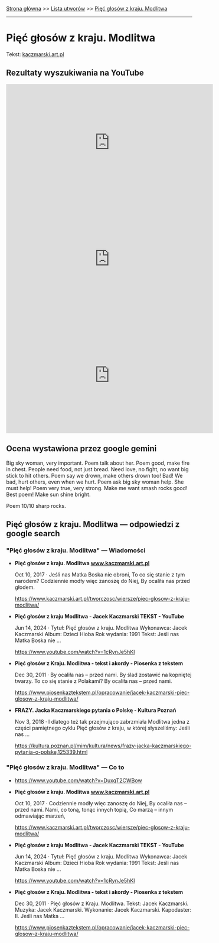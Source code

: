 [Strona główna](../index.md) >> [Lista utworów](../list.md) >> [Pięć głosów z kraju. Modlitwa](432.md)

---

# Pięć głosów z kraju. Modlitwa

Tekst: [kaczmarski.art.pl](https://www.kaczmarski.art.pl/tworczosc/wiersze/piec-glosow-z-kraju-modlitwa/)

## Rezultaty wyszukiwania na YouTube

<iframe width="560" height="315" src="https://www.youtube.com/embed/1cRynJe5hKI?si=IdontcarewhotheIRSsendsImnotpayingtaxes" title="YouTube video player" frameborder="0" allow="accelerometer; autoplay; clipboard-write; encrypted-media; gyroscope; picture-in-picture; web-share" referrerpolicy="strict-origin-when-cross-origin" allowfullscreen></iframe>

<iframe width="560" height="315" src="https://www.youtube.com/embed/5Ti5oRap6Ug?si=IdontcarewhotheIRSsendsImnotpayingtaxes" title="YouTube video player" frameborder="0" allow="accelerometer; autoplay; clipboard-write; encrypted-media; gyroscope; picture-in-picture; web-share" referrerpolicy="strict-origin-when-cross-origin" allowfullscreen></iframe>

<iframe width="560" height="315" src="https://www.youtube.com/embed/3Q-0AVcskyk?si=IdontcarewhotheIRSsendsImnotpayingtaxes" title="YouTube video player" frameborder="0" allow="accelerometer; autoplay; clipboard-write; encrypted-media; gyroscope; picture-in-picture; web-share" referrerpolicy="strict-origin-when-cross-origin" allowfullscreen></iframe>

## Ocena wystawiona przez google gemini

Big sky woman, very important. Poem talk about her. Poem good, make fire in chest. People need food, not just bread. Need love, no fight, no want big stick to hit others. Poem say we drown, make others drown too! Bad! We bad, hurt others, even when we hurt. Poem ask big sky woman help. She must help! Poem very true, very strong. Make me want smash rocks good! Best poem! Make sun shine bright.

Poem 10/10 sharp rocks.


## Pięć głosów z kraju. Modlitwa — odpowiedzi z google search

### "Pięć głosów z kraju. Modlitwa" — Wiadomości

- **Pięć głosów z kraju. Modlitwa www.kaczmarski.art.pl**

    Oct 10, 2017  ·  Jeśli nas Matka Boska nie obroni, To co się stanie z tym narodem? Codziennie modły więc zanoszę do Niej, By ocaliła nas przed głodem. 

   <https://www.kaczmarski.art.pl/tworczosc/wiersze/piec-glosow-z-kraju-modlitwa/>
- **Pięć głosów z kraju Modlitwa - Jacek Kaczmarski TEKST - YouTube**

    Jun 14, 2024  ·  Tytuł: Pięć głosów z kraju. Modlitwa Wykonawca: Jacek Kaczmarski Album: Dzieci Hioba Rok wydania: 1991 Tekst: Jeśli nas Matka Boska nie ... 

   <https://www.youtube.com/watch?v=1cRynJe5hKI>
- **Pięć głosów z Kraju. Modlitwa - tekst i akordy - Piosenka z tekstem**

    Dec 30, 2011  ·  By ocaliła nas – przed nami. By ślad zostawić na kopniętej twarzy. To co się stanie z Polakami? By ocaliła nas – przed nami. 

   <https://www.piosenkaztekstem.pl/opracowanie/jacek-kaczmarski-piec-glosow-z-kraju-modlitwa/>
- **FRAZY. Jacka Kaczmarskiego pytania o Polskę - Kultura Poznań**

    Nov 3, 2018  ·  I dlatego też tak przejmująco zabrzmiała Modlitwa jedna z części pamiętnego cyklu Pięć głosów z kraju, w której słyszeliśmy: Jeśli nas ... 

   <https://kultura.poznan.pl/mim/kultura/news/frazy-jacka-kaczmarskiego-pytania-o-polske,125339.html>

### "Pięć głosów z kraju. Modlitwa" — Co to

- <https://www.youtube.com/watch?v=DuxqT2CWBow>
- **Pięć głosów z kraju. Modlitwa www.kaczmarski.art.pl**

    Oct 10, 2017  ·  Codziennie modły więc zanoszę do Niej, By ocaliła nas – przed nami. Nami, co toną, tonąc innych topią, Co marzą – innym odmawiając marzeń, 

   <https://www.kaczmarski.art.pl/tworczosc/wiersze/piec-glosow-z-kraju-modlitwa/>
- **Pięć głosów z kraju Modlitwa - Jacek Kaczmarski TEKST - YouTube**

    Jun 14, 2024  ·  Tytuł: Pięć głosów z kraju. Modlitwa Wykonawca: Jacek Kaczmarski Album: Dzieci Hioba Rok wydania: 1991 Tekst: Jeśli nas Matka Boska nie ... 

   <https://www.youtube.com/watch?v=1cRynJe5hKI>
- **Pięć głosów z Kraju. Modlitwa - tekst i akordy - Piosenka z tekstem**

    Dec 30, 2011  ·  Pięć głosów z Kraju. Modlitwa. Tekst: Jacek Kaczmarski. Muzyka: Jacek Kaczmarski. Wykonanie: Jacek Kaczmarski. Kapodaster: II. Jeśli nas Matka ... 

   <https://www.piosenkaztekstem.pl/opracowanie/jacek-kaczmarski-piec-glosow-z-kraju-modlitwa/>

